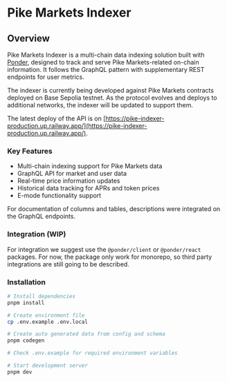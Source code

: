 # Pike Markets Indexer

## Overview

Pike Markets Indexer is a multi-chain data indexing solution built with [Ponder](https://ponder.sh/), designed to track and serve Pike Markets-related on-chain information. It follows the GraphQL pattern with supplementary REST endpoints for user metrics.

The indexer is currently being developed against Pike Markets contracts deployed on Base Sepolia testnet. As the protocol evolves and deploys to additional networks, the indexer will be updated to support them.

The latest deploy of the API is on [https://pike-indexer-production.up.railway.app/](https://pike-indexer-production.up.railway.app/).

### Key Features

- Multi-chain indexing support for Pike Markets data
- GraphQL API for market and user data
- Real-time price information updates
- Historical data tracking for APRs and token prices
- E-mode functionality support

For documentation of columns and tables, descriptions were integrated on the GraphQL endpoints.

### Integration (WIP)

For integration we suggest use the `@ponder/client` or `@ponder/react` packages. For now, the package only work for monorepo, so third party integrations are still going to be described.

### Installation

```bash
# Install dependencies
pnpm install

# Create environment file
cp .env.example .env.local

# Create auto generated data from config and schema
pnpm codegen

# Check .env.example for required environment variables

# Start development server
pnpm dev
```
